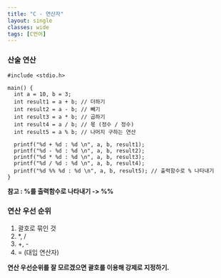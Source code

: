 ```yaml
---
title: "C - 연산자"
layout: single
classes: wide
tags: [C언어]
---
```


### 산술 연산

```
#include <stdio.h>

main() {
  int a = 10, b = 3;
  int result1 = a + b; // 더하기
  int result2 = a - b; // 빼기 
  int result3 = a * b; // 곱하기
  int result4 = a / b; // 몫 (정수 / 정수)
  int result5 = a % b; // 나머지 구하는 연산

  printf("%d + %d : %d \n", a, b, result1);
  printf("%d - %d : %d \n", a, b, result2);
  printf("%d * %d : %d \n", a, b, result3);
  printf("%d / %d : %d \n", a, b, result4);
  printf("%d %% %d : %d \n", a, b, result5); // 출력함수로 % 나타내기
}
```
**참고 : %를 출력함수로 나타내기 -> %%**  
  
### 연산 우선 순위
1. 괄호로 묶인 것  
2. *, /  
3. +, -  
4. = (대입 연산자)  

**연산 우선순위를 잘 모르겠으면 괄호를 이용해 강제로 지정하기.**  